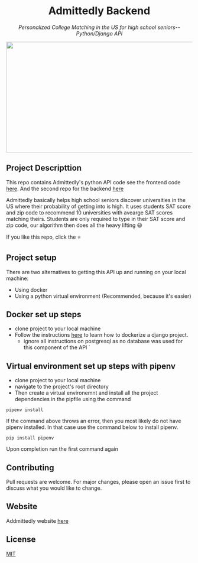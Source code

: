 
<h1 align="center">
Admittedly Backend
</h1>

<p align="center">
	<i>Personalized College Matching in the US for high school seniors-- Python/Django API </i>
</p>

<img align="center" width="900" height="300" src="https://challengepost-s3-challengepost.netdna-ssl.com/photos/production/software_photos/001/249/401/datas/original.PNG">


## Project Descripttion
This repo contains Admittedly's python API code see the frontend code [here](https://github.com/admitted-ly/frontend).
And the second repo for the backend  [here](https://github.com/admitted-ly/cloud-functions)

Admittedly basically helps high school seniors discover universities in the US where their probability of getting into is high.
It uses students SAT score and zip code to recommend 10 universities with avearge SAT scores matching theirs.
Students are only required to type in their SAT score and zip code, our algorithm then does all the heavy lifting :smiley:

If you like this repo, click the :star:

## Project setup

There are two alternatives to getting this API up and running on your local machine:
* Using docker
* Using a python virtual environment (Recommended, because it's easier)


## Docker set up steps

* clone project to your local machine
* Follow the instructions [here](https://docs.docker.com/compose/django/) to learn how to dockerize a django project. 
    - ignore all instructions on postgresql as no database was used for this component of the API
`

## Virtual environment set up steps with pipenv

* clone project to your local machine
* navigate to the project's root directory
* Then create a virtual environemnt and install all the project dependencies in the pipfile using the command

```
pipenv install

```
If the command above throws an error, then you most likely do not have pipenv installed. In that case use the command below to install pipenv.

```
pip install pipenv

```

Upon completion run the first command again

## Contributing
Pull requests are welcome. For major changes, please open an issue first to discuss what you would like to change.

## Website
Addmittedly website [here](https://admittedly.netlify.app/)

## License
[MIT](https://choosealicense.com/licenses/mit/)
